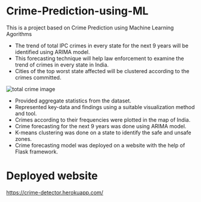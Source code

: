 # Crime-Prediction-using-ML
This is a project based on Crime Prediction using Machine Learning Agorithms

- The trend of total IPC crimes in every state for the next 9 years will be identified using ARIMA model.
- This forecasting technique will help law enforcement to examine the trend of crimes in every state in India. 
- Cities of the top worst state affected will be clustered according to the crimes committed.


![total crime image](https://user-images.githubusercontent.com/54525580/184058660-35ad21f0-a8c0-4d65-9157-017807a445c7.jpg)


- Provided aggregate statistics from the dataset.
- Represented key-data and findings using a suitable visualization method and tool. 
- Crimes according to their frequencies were plotted in the map of India.
- Crime forecasting for the next 9 years was done using ARIMA model. 
- K-means clustering was done on a state to identify the safe and unsafe zones.
- Crime forecasting model was deployed on a website with the help of Flask framework.


# Deployed website
https://crime-detector.herokuapp.com/

